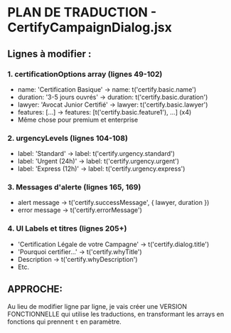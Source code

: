 # PLAN DE TRADUCTION - CertifyCampaignDialog.jsx

## Lignes à modifier :

### 1. certificationOptions array (lignes 49-102)
- name: 'Certification Basique' → name: t('certify.basic.name')
- duration: '3-5 jours ouvrés' → duration: t('certify.basic.duration')
- lawyer: 'Avocat Junior Certifié' → lawyer: t('certify.basic.lawyer')
- features: [...] → features: [t('certify.basic.feature1'), ...] (x4)
- Même chose pour premium et enterprise

### 2. urgencyLevels (lignes 104-108)
- label: 'Standard' → label: t('certify.urgency.standard')
- label: 'Urgent (24h)' → label: t('certify.urgency.urgent')
- label: 'Express (12h)' → label: t('certify.urgency.express')

### 3. Messages d'alerte (lignes 165, 169)
- alert message → t('certify.successMessage', { lawyer, duration })
- error message → t('certify.errorMessage')

### 4. UI Labels et titres (lignes 205+)
- 'Certification Légale de votre Campagne' → t('certify.dialog.title')
- 'Pourquoi certifier...' → t('certify.whyTitle')
- Description → t('certify.whyDescription')
- Etc.

## APPROCHE:
Au lieu de modifier ligne par ligne, je vais créer une VERSION FONCTIONNELLE qui utilise les traductions,
en transformant les arrays en fonctions qui prennent `t` en paramètre.

